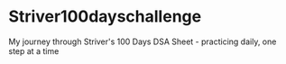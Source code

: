 # Striver100dayschallenge
My journey through Striver's 100 Days DSA Sheet - practicing daily, one step at a time
